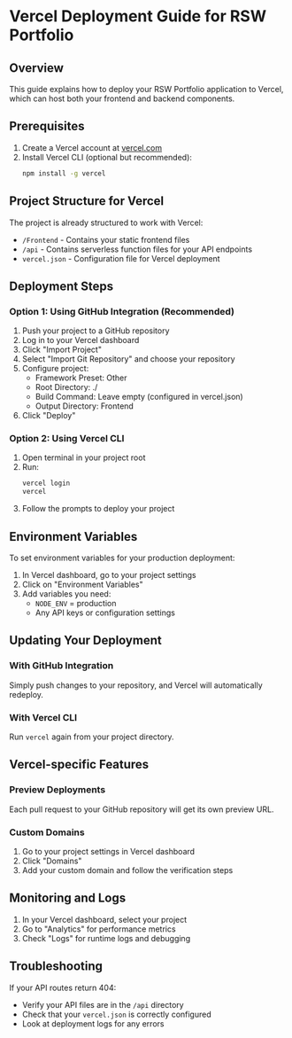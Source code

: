 # Vercel Deployment Guide for RSW Portfolio

## Overview

This guide explains how to deploy your RSW Portfolio application to Vercel, which can host both your frontend and backend components.

## Prerequisites

1. Create a Vercel account at [vercel.com](https://vercel.com)
2. Install Vercel CLI (optional but recommended):
   ```bash
   npm install -g vercel
   ```

## Project Structure for Vercel

The project is already structured to work with Vercel:
- `/Frontend` - Contains your static frontend files
- `/api` - Contains serverless function files for your API endpoints
- `vercel.json` - Configuration file for Vercel deployment

## Deployment Steps

### Option 1: Using GitHub Integration (Recommended)

1. Push your project to a GitHub repository
2. Log in to your Vercel dashboard
3. Click "Import Project"
4. Select "Import Git Repository" and choose your repository
5. Configure project:
   - Framework Preset: Other
   - Root Directory: ./
   - Build Command: Leave empty (configured in vercel.json)
   - Output Directory: Frontend
6. Click "Deploy"

### Option 2: Using Vercel CLI

1. Open terminal in your project root
2. Run:
   ```bash
   vercel login
   vercel
   ```
3. Follow the prompts to deploy your project

## Environment Variables

To set environment variables for your production deployment:

1. In Vercel dashboard, go to your project settings
2. Click on "Environment Variables"
3. Add variables you need:
   - `NODE_ENV` = production
   - Any API keys or configuration settings

## Updating Your Deployment

### With GitHub Integration
Simply push changes to your repository, and Vercel will automatically redeploy.

### With Vercel CLI
Run `vercel` again from your project directory.

## Vercel-specific Features

### Preview Deployments
Each pull request to your GitHub repository will get its own preview URL.

### Custom Domains
1. Go to your project settings in Vercel dashboard
2. Click "Domains"
3. Add your custom domain and follow the verification steps

## Monitoring and Logs

1. In your Vercel dashboard, select your project
2. Go to "Analytics" for performance metrics
3. Check "Logs" for runtime logs and debugging

## Troubleshooting

If your API routes return 404:
- Verify your API files are in the `/api` directory
- Check that your `vercel.json` is correctly configured
- Look at deployment logs for any errors

